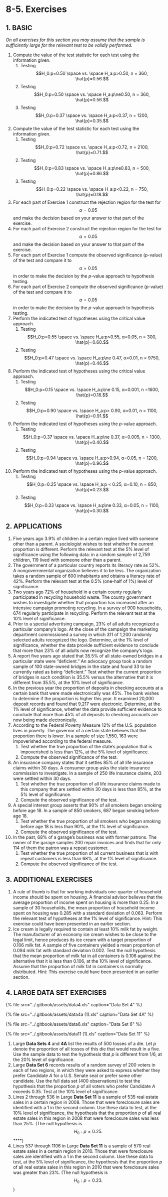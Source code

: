 # 8-5. Exercises

## 1. **BASIC**

_On all exercises for this section you may assume that the sample is sufficiently large for the relevant test to be validly performed._

1. Compute the value of the test statistic for each test using the information given.
   1. Testing $$H_0:p=0.50 \space  vs. \space  H_a:p>0.50,  n = 360,  \hat{p}=0.56.$$
   2. Testing $$H_0:p=0.50 \space  vs. \space  H_a:p\ne0.50,  n = 360,  \hat{p}=0.56.$$
   3. Testing $$H_0:p=0.37 \space  vs. \space  H_a:p<0.37,  n = 1200,  \hat{p}=0.35.$$
2. Compute the value of the test statistic for each test using the information given.
   1. Testing $$H_0:p=0.72 \space  vs. \space  H_a:p<0.72,  n = 2100,  \hat{p}=0.71.$$
   2. Testing $$H_0:p=0.83 \space  vs. \space  H_a:p\ne0.83,  n = 500,  \hat{p}=0.86.$$
   3. Testing $$H_0:p=0.22 \space  vs. \space  H_a:p<0.22,  n = 750,  \hat{p}=0.18.$$
3. For each part of Exercise 1 construct the rejection region for the test for $$α=0.05$$ and make the decision based on your answer to that part of the exercise.
4. For each part of Exercise 2 construct the rejection region for the test for $$α=0.05$$ and make the decision based on your answer to that part of the exercise.
5. For each part of Exercise 1 compute the observed significance \(_p_-value\) of the test and compare it to $$α=0.05$$  in order to make the decision by the _p_-value approach to hypothesis testing.
6. For each part of Exercise 2 compute the observed significance \(_p_-value\) of the test and compare it to $$α=0.05$$ in order to make the decision by the _p_-value approach to hypothesis testing.
7. Perform the indicated test of hypotheses using the critical value approach.
   1. Testing $$H_0:p=0.55 \space  vs. \space  H_a:p>0.55,  α=0.05, n = 300,  \hat{p}=0.60.$$
   2. Testing $$H_0:p=0.47 \space  vs. \space  H_a:p\ne 0.47,  α=0.01, n = 9750,  \hat{p}=0.46.$$
8. Perform the indicated test of hypotheses using the critical value approach.
   1. Testing $$H_0:p=0.15 \space  vs. \space  H_a:p\ne 0.15,  α=0.001, n =1600,  \hat{p}=0.18.$$
   2. Testing $$H_0:p=0.90 \space  vs. \space  H_a:p> 0.90,  α=0.01, n = 1100,  \hat{p}=0.91.$$
9. Perform the indicated test of hypotheses using the _p_-value approach.
   1. Testing $$H_0:p=0.37 \space  vs. \space  H_a:p\ne 0.37,  α=0.005, n = 1300,  \hat{p}=0.40.$$
   2. Testing $$H_0:p=0.94 \space  vs. \space  H_a:p>0.94,  α=0.05, n = 1200,  \hat{p}=0.96.$$
10. Perform the indicated test of hypotheses using the _p_-value approach.
    1. Testing $$H_0:p=0.25 \space  vs. \space  H_a:p < 0.25,  α=0.10, n = 850,  \hat{p}=0.23.$$
    2. Testing $$H_0:p=0.33 \space  vs. \space  H_a:p\ne 0.33,  α=0.05, n = 1100,  \hat{p}=0.30.$$

## **2. APPLICATIONS**

1. Five years ago 3.9% of children in a certain region lived with someone other than a parent. A sociologist wishes to test whether the current proportion is different. Perform the relevant test at the 5% level of significance using the following data: in a random sample of 2,759 children, 119 lived with someone other than a parent.
2. The government of a particular country reports its literacy rate as 52%. A nongovernmental organization believes it to be less. The organization takes a random sample of 600 inhabitants and obtains a literacy rate of 42%. Perform the relevant test at the 0.5% \(one-half of 1%\) level of significance.
3. Two years ago 72% of household in a certain county regularly participated in recycling household waste. The county government wishes to investigate whether that proportion has increased after an intensive campaign promoting recycling. In a survey of 900 households, 674 regularly participate in recycling. Perform the relevant test at the 10% level of significance.
4. Prior to a special advertising campaign, 23% of all adults recognized a particular company’s logo. At the close of the campaign the marketing department commissioned a survey in which 311 of 1,200 randomly selected adults recognized the logo. Determine, at the 1% level of significance, whether the data provide sufficient evidence to conclude that more than 23% of all adults now recognize the company’s logo.
5. A report five years ago stated that 35.5% of all state-owned bridges in a particular state were “deficient.” An advocacy group took a random sample of 100 state-owned bridges in the state and found 33 to be currently rated as being “deficient.” Test whether the current proportion of bridges in such condition is 35.5% versus the alternative that it is different from 35.5%, at the 10% level of significance.
6. In the previous year the proportion of deposits in checking accounts at a certain bank that were made electronically was 45%. The bank wishes to determine if the proportion is higher this year. It examined 20,000 deposit records and found that 9,217 were electronic. Determine, at the 1% level of significance, whether the data provide sufficient evidence to conclude that more than 45% of all deposits to checking accounts are now being made electronically.
7. According to the Federal Poverty Measure 12% of the U.S. population lives in poverty. The governor of a certain state believes that the proportion there is lower. In a sample of size 1,550, 163 were impoverished according to the federal measure.
   1. Test whether the true proportion of the state’s population that is impoverished is less than 12%, at the 5% level of significance.
   2. Compute the observed significance of the test.
8. An insurance company states that it settles 85% of all life insurance claims within 30 days. A consumer group asks the state insurance commission to investigate. In a sample of 250 life insurance claims, 203 were settled within 30 days.
   1. Test whether the true proportion of all life insurance claims made to this company that are settled within 30 days is less than 85%, at the 5% level of significance.
   2. Compute the observed significance of the test.
9. A special interest group asserts that 90% of all smokers began smoking before age 18. In a sample of 850 smokers, 687 began smoking before age 18.
   1. Test whether the true proportion of all smokers who began smoking before age 18 is less than 90%, at the 1% level of significance.
   2. Compute the observed significance of the test.
10. In the past, 68% of a garage’s business was with former patrons. The owner of the garage samples 200 repair invoices and finds that for only 114 of them the patron was a repeat customer.
    1. Test whether the true proportion of all current business that is with repeat customers is less than 68%, at the 1% level of significance.
    2. Compute the observed significance of the test.

## **3. ADDITIONAL EXERCISES**

1. A rule of thumb is that for working individuals one-quarter of household income should be spent on housing. A financial advisor believes that the average proportion of income spent on housing is more than 0.25. In a sample of 30 households, the mean proportion of household income spent on housing was 0.285 with a standard deviation of 0.063. Perform the relevant test of hypotheses at the 1% level of significance. Hint: This exercise could have been presented in an earlier section.
2. Ice cream is legally required to contain at least 10% milk fat by weight. The manufacturer of an economy ice cream wishes to be close to the legal limit, hence produces its ice cream with a target proportion of 0.106 milk fat. A sample of five containers yielded a mean proportion of 0.094 milk fat with standard deviation 0.002. Test the null hypothesis that the mean proportion of milk fat in all containers is 0.106 against the alternative that it is less than 0.106, at the 10% level of significance. Assume that the proportion of milk fat in containers is normally distributed. Hint: This exercise could have been presented in an earlier section.

## **4. LARGE DATA SET EXERCISES**

{% file src="../.gitbook/assets/data4.xls" caption="Data Set 4" %}

{% file src="../.gitbook/assets/data4a \(1\).xls" caption="Data Set 4A" %}

{% file src="../.gitbook/assets/data6.xls" caption="Data Set 6" %}

{% file src="../.gitbook/assets/data11 \(1\).xls" caption="Data Set 11" %}

1. Large **Data Sets 4** and **4A** list the results of 500 tosses of a die. Let _p_ denote the proportion of all tosses of this die that would result in a five. Use the sample data to test the hypothesis that _p_ is different from 1/6, at the 20% level of significance.
2. Large **Data Set 6** records results of a random survey of 200 voters in each of two regions, in which they were asked to express whether they prefer Candidate _A_ for a U.S. Senate seat or prefer some other candidate. Use the full data set \(400 observations\) to test the hypothesis that the proportion _p_ of all voters who prefer Candidate _A_ exceeds 0.35. Test at the 10% level of significance.
3. Lines 2 through 536 in Large **Data Set 11** is a sample of 535 real estate sales in a certain region in 2008. Those that were foreclosure sales are identified with a 1 in the second column. Use these data to test, at the 10% level of significance, the hypothesis that the proportion _p_ of all real estate sales in this region in 2008 that were foreclosure sales was less than 25%. \(The null hypothesis is $$H_0:p=0.25.$$ ****\)
4. Lines 537 through 1106 in Large **Data Set 11** is a sample of 570 real estate sales in a certain region in 2010. Those that were foreclosure sales are identified with a 1 in the second column. Use these data to test, at the 5% level of significance, the hypothesis that the proportion _p_ of all real estate sales in this region in 2010 that were foreclosure sales was greater than 23%. \(The null hypothesis is $$H_0:p=0.23.$$ \)

